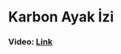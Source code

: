 # Karbon Ayak İzi

<h3>
  Video: 
  <a href="https://drive.google.com/file/d/1UBJJd1Tnnj_jTphM_N4d3IejIve0l4XF/view?usp=sharing">Link</a>
</h3> 



<p align= "center" >
  <img 
       src = "https://github.com/elifbilgep/karbon_ayak_izi/blob/master/assets/Anasayfa.jpg" alt ="">
<br>
  
</p>

<br>
<p align= "center" >
  <img 
       src = https://github.com/elifbilgep/karbon_ayak_izi/blob/master/assets/Giri%C5%9F.jpg" alt ="">
<br>
  
</p>

<br>
<p align= "center" >
  <img 
       src = "https://github.com/elifbilgep/karbon_ayak_izi/blob/master/assets/Kat%20Detay.jpg" alt ="">
<br>
 
</p>

<br>
<p align= "center" >
  <img 
       src = "https://github.com/elifbilgep/karbon_ayak_izi/blob/master/assets/Profil.jpg" alt ="">
<br>

</p>
                                                                                                  
                                                                                                                                                                                       
                                                                                                  
<br>
<p align= "center" >
  <img 
       src = "https://github.com/elifbilgep/karbon_ayak_izi/blob/master/assets/Teslim.jpg" alt ="">
<br>

</p>



